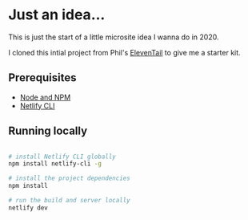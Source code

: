 # Just an idea...

This is just the start of a little microsite idea I wanna do in 2020. 

I cloned this intial project from Phil's [ElevenTail](https://eleventail.netlify.com/about/) to give me a starter kit.


## Prerequisites

- [Node and NPM](https://nodejs.org/)
- [Netlify CLI](https://www.npmjs.com/package/netlify-cli)


## Running locally

```bash

# install Netlify CLI globally
npm install netlify-cli -g

# install the project dependencies
npm install

# run the build and server locally
netlify dev
```


